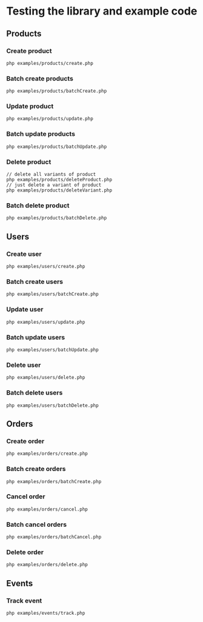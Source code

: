 # Testing the library and example code

## Products

### Create product

```
php examples/products/create.php
```

### Batch create products

```
php examples/products/batchCreate.php
```

### Update product

```
php examples/products/update.php
```


### Batch update products

```
php examples/products/batchUpdate.php
```

### Delete product

```
// delete all variants of product
php examples/products/deleteProduct.php
// just delete a variant of product
php examples/products/deleteVariant.php
```

### Batch delete product

```
php examples/products/batchDelete.php
```

## Users

### Create user

```
php examples/users/create.php
```

### Batch create users

```
php examples/users/batchCreate.php
```

### Update user

```
php examples/users/update.php
```

### Batch update users

```
php examples/users/batchUpdate.php
```

### Delete user

```
php examples/users/delete.php
```

### Batch delete users

```
php examples/users/batchDelete.php
```

## Orders

### Create order

```
php examples/orders/create.php
```

### Batch create orders

```
php examples/orders/batchCreate.php
```

### Cancel order

```
php examples/orders/cancel.php
```

### Batch cancel orders

```
php examples/orders/batchCancel.php
```

### Delete order

```
php examples/orders/delete.php
```

## Events

### Track event

```
php examples/events/track.php
```
